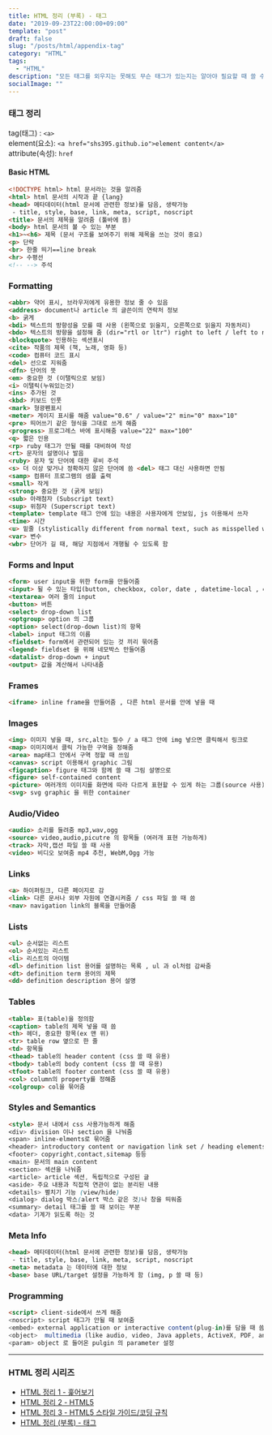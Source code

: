 ```yaml
---
title: HTML 정리 (부록) - 태그
date: "2019-09-23T22:00:00+09:00"
template: "post"
draft: false
slug: "/posts/html/appendix-tag"
category: "HTML"
tags:
  - "HTML"
description: "모든 태그를 외우지는 못해도 무슨 태그가 있는지는 알아야 필요할 때 쓸 수 있을 것 같아서 정리해보았다."
socialImage: ""
---
```


### 태그 정리

tag(태그) : `<a>`  
element(요소): `<a href="shs395.github.io">element content</a>`  
attribute(속성): `href`

#### Basic HTML
```html
<!DOCTYPE html> html 문서라는 것을 알려줌
<html> html 문서의 시작과 끝 {lang}
<head> 메타데이터(html 문서에 관련한 정보)를 담음, 생략가능
 - title, style, base, link, meta, script, noscript
<title> 문서의 제목을 알려줌 (툴바에 뜸)
<body> html 문서의 볼 수 있는 부분 
<h1>~<h6> 제목 (문서 구조를 보여주기 위해 제목을 쓰는 것이 중요)
<p> 단락
<br> 한줄 띄기==line break
<hr> 수평선
<!-- --> 주석
```

### Formatting
```html
<abbr> 약어 표시, 브라우저에게 유용한 정보 줄 수 있음
<address> document나 article 의 글쓴이의 연락처 정보
<b> 굵게
<bdi> 텍스트의 방향성을 모를 때 사용 (왼쪽으로 읽을지, 오른쪽으로 읽을지 자동처리) 
<bdo> 텍스트의 방향을 설정해 줌 (dir="rtl or ltr") right to left / left to right
<blockquote> 인용하는 섹션표시
<cite> 작품의 제목 (책, 노래, 영화 등)
<code> 컴퓨터 코드 표시
<del> 선으로 지워줌
<dfn> 단어의 뜻
<em> 중요한 것 (이탤릭으로 보임)
<i> 이탤릭(누워있는것)
<ins> 추가된 것
<kbd> 키보드 인풋
<mark> 형광펜표시
<meter> 게이지 표시를 해줌 value="0.6" / value="2" min="0" max="10"
<pre> 띄어쓰기 같은 형식을 그대로 쓰게 해줌
<progress> 프로그레스 바에 표시해줌 value="22" max="100"
<q> 짧은 인용
<rp> ruby 태그가 안될 때를 대비하여 작성
<rt> 문자의 설명이나 발음
<ruby> 문자 및 단어에 대한 루비 주석
<s> 더 이상 맞거나 정확하지 않은 단어에 씀 <del> 태그 대신 사용하면 안됨
<samp> 컴퓨터 프로그램의 샘플 출력
<small> 작게
<strong> 중요한 것 (굵게 보임)
<sub> 아래첨자 (Subscript text)
<sup> 위첨자 (Superscript text)
<template> template 태그 안에 있는 내용은 사용자에게 안보임, js 이용해서 쓰자
<time> 시간
<u> 밑줄 (stylistically different from normal text, such as misspelled words or proper nouns in Chinese.)
<var> 변수
<wbr> 단어가 길 때, 해당 지점에서 개행될 수 있도록 함
```

### Forms and Input
```html
<form> user input을 위한 form을 만들어줌
<input> 될 수 있는 타입(button, checkbox, color, date , datetime-local , email , file, hidden, image, month , number , password, radio, range , reset, search, submit, tel, text, time , url, week) 그 밖에 많은 속성들 있음
<textarea> 여러 줄의 input
<button> 버튼
<select> drop-down list
<optgroup> option 의 그룹
<option> select(drop-down list)의 항목
<label> input 태그의 이름
<fieldset> form에서 관련되어 있는 것 끼리 묶어줌
<legend> fieldset 을 위해 네모박스 만들어줌
<datalist> drop-down + input
<output> 값을 계산해서 나타내줌
```

### Frames
```html
<iframe> inline frame을 만들어줌 , 다른 html 문서를 안에 넣을 때
```

### Images
```html
<img> 이미지 넣을 때, src,alt는 필수 / a 태그 안에 img 넣으면 클릭해서 링크로
<map> 이미지에서 클릭 가능한 구역을 정해줌
<area> map태그 안에서 구역 정할 때 쓰임
<canvas> script 이용해서 graphic 그림
<figcaption> figure 태그와 함께 쓸 때 그림 설명으로 
<figure> self-contained content
<picture> 여러개의 이미지를 화면에 따라 다르게 표현할 수 있게 하는 그룹(source 사용) / bandwith or format support
<svg> svg graphic 을 위한 container
```

### Audio/Video
```html
<audio> 소리를 들려줌 mp3,wav,ogg
<source> video,audio,picutre 의 항목들 (여러개 표현 가능하게)
<track> 자막,캡션 파일 쓸 때 사용
<video> 비디오 보여줌 mp4 추천, WebM,Ogg 가능
```

### Links
```html
<a> 하이퍼링크, 다른 페이지로 감
<link> 다른 문서나 외부 자원에 연결시켜줌 / css 파일 쓸 때 씀
<nav> navigation link의 블록을 만들어줌
```

### Lists
```html
<ul> 순서없는 리스트
<ol> 순서있는 리스트
<li> 리스트의 아이템
<dl> definition list 용어를 설명하는 목록 , ul 과 ol처럼 감싸줌
<dt> definition term 용어의 제목
<dd> definition description 용어 설명
```

### Tables
```html
<table> 표(table)을 정의함
<caption> table의 제목 넣을 때 씀
<th> 헤더, 중요한 항목(ex 맨 위)
<tr> table row 옆으로 한 줄
<td> 항목들
<thead> table의 header content (css 쓸 때 유용)
<tbody> table의 body content (css 쓸 때 유용)
<tfoot> table의 footer content (css 쓸 때 유용)
<col> column의 property를 정해줌
<colgroup> col을 묶어줌
```

### Styles and Semantics
```html
<style> 문서 내에서 css 사용가능하게 해줌
<div> division 이나 section 을 나눠줌
<span> inline-elments로 묶어줌
<header> introductory content or navigation link set / heading elements
<footer> copyright,contact,sitemap 등등
<main> 문서의 main content
<section> 섹션을 나눠줌
<article> article 섹션, 독립적으로 구성된 글
<aside> 주요 내용과 직접적 연관이 없는 분리된 내용
<details> 펼치기 기능 (view/hide)
<dialog> dialog 박스(alert 박스 같은 것)나 창을 띄워줌
<summary> detail 태그를 쓸 때 보이는 부분
<data> 기계가 읽도록 하는 것
```

### Meta Info
```html
<head> 메타데이터(html 문서에 관련한 정보)를 담음, 생략가능
 - title, style, base, link, meta, script, noscript
<meta> metadata 는 데이터에 대한 정보
<base> base URL/target 설정을 가능하게 함 (img, p 쓸 때 등)
```

### Programming
```html
<script> client-side에서 쓰게 해줌
<noscript> script 태그가 안될 때 보여줌
<embed> external application or interactive content(plug-in)를 담을 때 씀
<object>  multimedia (like audio, video, Java applets, ActiveX, PDF, and Flash)넣을 때 사용
<param> object 로 들어온 pulgin 의 parameter 설정 
```

---

### HTML 정리 시리즈
- [HTML 정리 1 - 훑어보기](/posts/html/1)
- [HTML 정리 2 - HTML5](/posts/html/2-html5)
- [HTML 정리 3 - HTML5 스타일 가이드/코딩 규칙](/posts/html/3-style-guide)
- [HTML 정리 (부록) - 태그](/posts/html/appendix-tag)